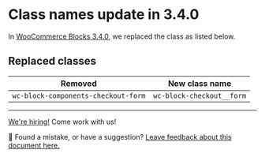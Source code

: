 # Class names update in 3.4.0

In [WooCommerce Blocks 3.4.0](https://developer.woocommerce.com/2020/09/15/woocommerce-blocks-3-4-0-release-notes/), we replaced the class as listed below.

## Replaced classes

| Removed                             | New class name            |
| ----------------------------------- | ------------------------- |
| `wc-block-components-checkout-form` | `wc-block-checkout__form` |

<!-- FEEDBACK -->

---

[We're hiring!](https://woocommerce.com/careers/) Come work with us!

🐞 Found a mistake, or have a suggestion? [Leave feedback about this document here.](https://github.com/woocommerce/woocommerce-gutenberg-products-block/issues/new?assignees=&labels=type%3A+documentation&template=--doc-feedback.md&title=Feedback%20on%20./docs/theming/product-grid-270.md)

<!-- /FEEDBACK -->
